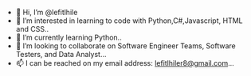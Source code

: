 - 👋 Hi, I’m @lefitlhile
- 👀 I’m interested in learning to code with Python,C#,Javascript, HTML and CSS..
- 🌱 I’m currently learning Python..
- 💞️ I’m looking to collaborate on Software Engineer Teams, Software Testers, and Data Analyst...
- 📫 I can be reached on my email address: lefitlhiler8@gmail.com...

<!---
lefitlhile/lefitlhile is a ✨ special ✨ repository because its `README.md` (this file) appears on your GitHub profile.
You can click the Preview link to take a look at your changes.
--->

